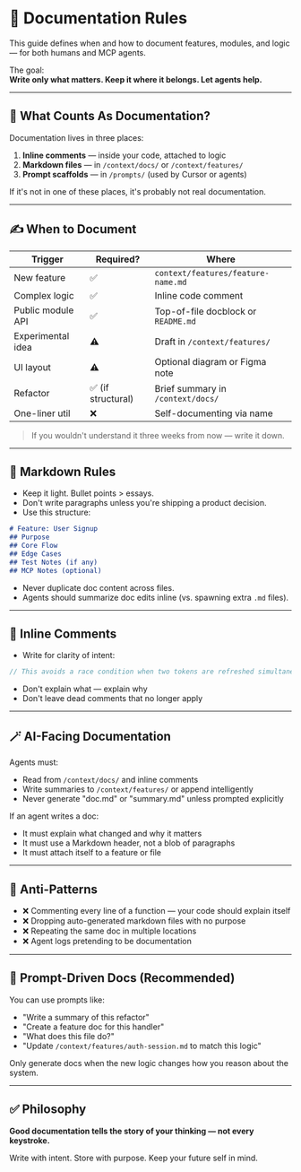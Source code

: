 # 📝 Documentation Rules

This guide defines when and how to document features, modules, and logic — for both humans and MCP agents.

The goal:  
**Write only what matters. Keep it where it belongs. Let agents help.**

---

## 🧠 What Counts As Documentation?

Documentation lives in three places:

1. **Inline comments** — inside your code, attached to logic
2. **Markdown files** — in `/context/docs/` or `/context/features/`
3. **Prompt scaffolds** — in `/prompts/` (used by Cursor or agents)

If it's not in one of these places, it's probably not real documentation.

---

## ✍️ When to Document

| Trigger | Required? | Where |
|--------|-----------|-------|
| New feature | ✅ | `context/features/feature-name.md` |
| Complex logic | ✅ | Inline code comment |
| Public module API | ✅ | Top-of-file docblock or `README.md` |
| Experimental idea | ⚠️ | Draft in `/context/features/` |
| UI layout | ⚠️ | Optional diagram or Figma note |
| Refactor | ✅ (if structural) | Brief summary in `/context/docs/` |
| One-liner util | ❌ | Self-documenting via name |

> If you wouldn't understand it three weeks from now — write it down.

---

## 📄 Markdown Rules

- Keep it light. Bullet points > essays.
- Don't write paragraphs unless you're shipping a product decision.
- Use this structure:
```md
# Feature: User Signup
## Purpose
## Core Flow
## Edge Cases
## Test Notes (if any)
## MCP Notes (optional)
```
- Never duplicate doc content across files.
- Agents should summarize doc edits inline (vs. spawning extra `.md` files).

---

## 💬 Inline Comments

- Write for clarity of intent:
```ts
// This avoids a race condition when two tokens are refreshed simultaneously
```
- Don't explain what — explain why
- Don't leave dead comments that no longer apply

---

## 🪄 AI-Facing Documentation

Agents must:
- Read from `/context/docs/` and inline comments
- Write summaries to `/context/features/` or append intelligently
- Never generate "doc.md" or "summary.md" unless prompted explicitly

If an agent writes a doc:
- It must explain what changed and why it matters
- It must use a Markdown header, not a blob of paragraphs
- It must attach itself to a feature or file

---

## 🚫 Anti-Patterns

- ❌ Commenting every line of a function — your code should explain itself
- ❌ Dropping auto-generated markdown files with no purpose
- ❌ Repeating the same doc in multiple locations
- ❌ Agent logs pretending to be documentation

---

## 🤖 Prompt-Driven Docs (Recommended)

You can use prompts like:
- "Write a summary of this refactor"
- "Create a feature doc for this handler"
- "What does this file do?"
- "Update `/context/features/auth-session.md` to match this logic"

Only generate docs when the new logic changes how you reason about the system.

---

## ✅ Philosophy

**Good documentation tells the story of your thinking — not every keystroke.**

Write with intent. Store with purpose. Keep your future self in mind.